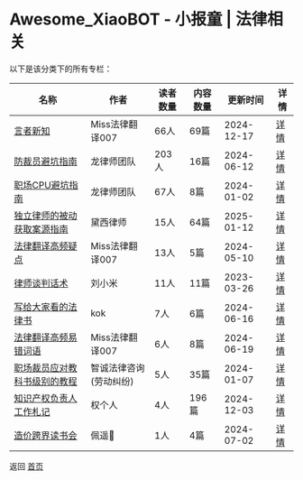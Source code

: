 # Awesome_XiaoBOT - 小报童 | 法律相关

以下是该分类下的所有专栏：

| 名称 | 作者 | 读者数量 | 内容数量 | 更新时间 | 详情 |
|------|------|----------|----------|----------|------|
| [言者新知](https://xiaobot.net/p/legaltrans?refer=0b133df9-27dc-423b-8101-639049001c13) | Miss法律翻译007 | 66人 | 69篇 |  2024-12-17 | [详情](data/legaltrans.md) |
| [防裁员避坑指南](https://xiaobot.net/p/12345?refer=0b133df9-27dc-423b-8101-639049001c13) | 龙律师团队 | 203人 | 16篇 |  2024-06-12 | [详情](data/12345.md) |
| [职场CPU避坑指南](https://xiaobot.net/p/12345678?refer=0b133df9-27dc-423b-8101-639049001c13) | 龙律师团队 | 67人 | 8篇 |  2024-01-02 | [详情](data/12345678.md) |
| [独立律师的被动获取案源指南](https://xiaobot.net/p/DaisyY?refer=0b133df9-27dc-423b-8101-639049001c13) | 黛西律师 | 15人 | 64篇 |  2025-01-12 | [详情](data/DaisyY.md) |
| [法律翻译高频疑点](https://xiaobot.net/p/legaltrans_q?refer=0b133df9-27dc-423b-8101-639049001c13) | Miss法律翻译007 | 13人 | 5篇 |  2024-05-10 | [详情](data/legaltrans_q.md) |
| [律师谈判话术](https://xiaobot.net/p/lvshitanpan?refer=0b133df9-27dc-423b-8101-639049001c13) | 刘小米 | 11人 | 11篇 |  2023-03-26 | [详情](data/lvshitanpan.md) |
| [写给大家看的法律书](https://xiaobot.net/p/lawbook?refer=0b133df9-27dc-423b-8101-639049001c13) | kok | 7人 | 6篇 |  2024-06-16 | [详情](data/lawbook.md) |
| [法律翻译高频易错词语](https://xiaobot.net/p/legalterm?refer=0b133df9-27dc-423b-8101-639049001c13) | Miss法律翻译007 | 6人 | 8篇 |  2024-06-19 | [详情](data/legalterm.md) |
| [职场裁员应对教科书级别的教程](https://xiaobot.net/p/zhicheng666?refer=0b133df9-27dc-423b-8101-639049001c13) | 智诚法律咨询(劳动纠纷) | 5人 | 35篇 |  2024-01-07 | [详情](data/zhicheng666.md) |
| [知识产权负责人工作札记](https://xiaobot.net/p/IPinsight426?refer=0b133df9-27dc-423b-8101-639049001c13) | 权个人 | 4人 | 196篇 |  2024-12-03 | [详情](data/IPinsight426.md) |
| [造价跨界读书会](https://xiaobot.net/p/lipeiyao1110?refer=0b133df9-27dc-423b-8101-639049001c13) | 佩遥👑 | 1人 | 4篇 |  2024-07-02 | [详情](data/lipeiyao1110.md) |


返回 [首页](../README.md)
